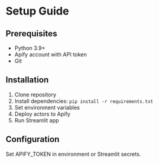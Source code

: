 # Setup Guide

## Prerequisites
- Python 3.9+
- Apify account with API token
- Git

## Installation
1. Clone repository
2. Install dependencies: `pip install -r requirements.txt`
3. Set environment variables
4. Deploy actors to Apify
5. Run Streamlit app

## Configuration
Set APIFY_TOKEN in environment or Streamlit secrets.